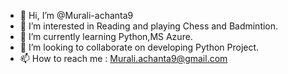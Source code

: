 - 👋 Hi, I’m @Murali-achanta9
- 👀 I’m interested in Reading and playing Chess and Badmintion.
- 🌱 I’m currently learning Python,MS Azure.
- 💞️ I’m looking to collaborate on developing Python Project.
- 📫 How to reach me : Murali.achanta9@gmail.com

<!---
Murali-achanta9/Murali-achanta9 is a ✨ special ✨ repository because its `README.md` (this file) appears on your GitHub profile.
You can click the Preview link to take a look at your changes.
--->
